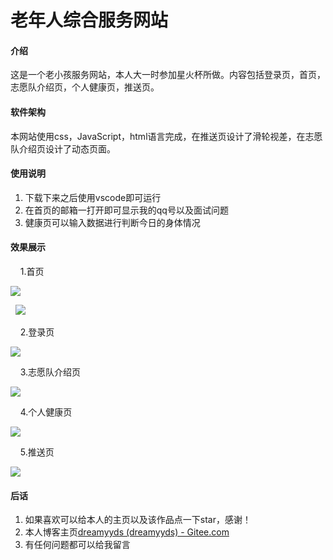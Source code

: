 # 老年人综合服务网站

#### 介绍

这是一个老小孩服务网站，本人大一时参加星火杯所做。内容包括登录页，首页，志愿队介绍页，个人健康页，推送页。

#### 软件架构

本网站使用css，JavaScript，html语言完成，在推送页设计了滑轮视差，在志愿队介绍页设计了动态页面。

#### 使用说明

1. 下载下来之后使用vscode即可运行
2. 在首页的邮箱一打开即可显示我的qq号以及面试问题
3. 健康页可以输入数据进行判断今日的身体情况

#### 效果展示

    1.首页

![](https://gitee.com/dreamyyds/An-old-child/raw/master/imgs/main.jpg)

  ![](https://gitee.com/dreamyyds/An-old-child/raw/master/imgs/main2.jpg)

    2.登录页

![](https://gitee.com/dreamyyds/An-old-child/raw/master/imgs/pass.png)

    3.志愿队介绍页

![](https://gitee.com/dreamyyds/An-old-child/raw/master/imgs/volunter.jpg)

    4.个人健康页

![](https://gitee.com/dreamyyds/An-old-child/raw/master/imgs/test.jpg)

    5.推送页

![](https://gitee.com/dreamyyds/An-old-child/raw/master/imgs/hard.jpg)

#### 后话

1. 如果喜欢可以给本人的主页以及该作品点一下star，感谢！
2. 本人博客主页[dreamyyds (dreamyyds) - Gitee.com](https://gitee.com/dreamyyds)
3. 有任何问题都可以给我留言
